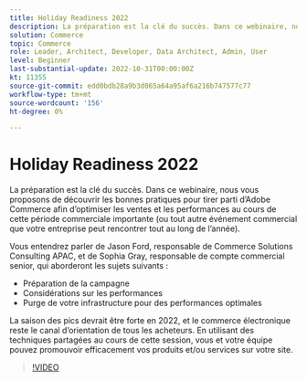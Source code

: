 ```yaml
---
title: Holiday Readiness 2022
description: La préparation est la clé du succès. Dans ce webinaire, nous vous proposons les bonnes pratiques pour tirer parti d’Adobe Commerce afin d’optimiser les ventes et les performances au cours de cette période commerciale importante.
solution: Commerce
topic: Commerce
role: Leader, Architect, Developer, Data Architect, Admin, User
level: Beginner
last-substantial-update: 2022-10-31T00:00:00Z
kt: 11355
source-git-commit: edd0bdb28a9b3d065a64a95af6a216b747577c77
workflow-type: tm+mt
source-wordcount: '156'
ht-degree: 0%

---
```


# Holiday Readiness 2022

La préparation est la clé du succès. Dans ce webinaire, nous vous proposons de découvrir les bonnes pratiques pour tirer parti d’Adobe Commerce afin d’optimiser les ventes et les performances au cours de cette période commerciale importante (ou tout autre événement commercial que votre entreprise peut rencontrer tout au long de l’année).

Vous entendrez parler de Jason Ford, responsable de Commerce Solutions Consulting APAC, et de Sophia Gray, responsable de compte commercial senior, qui aborderont les sujets suivants :

* Préparation de la campagne
* Considérations sur les performances
* Purge de votre infrastructure pour des performances optimales

La saison des pics devrait être forte en 2022, et le commerce électronique reste le canal d’orientation de tous les acheteurs. En utilisant des techniques partagées au cours de cette session, vous et votre équipe pouvez promouvoir efficacement vos produits et/ou services sur votre site.

>[!VIDEO](https://video.tv.adobe.com/v/3410542/?quality=12&learn=on)
